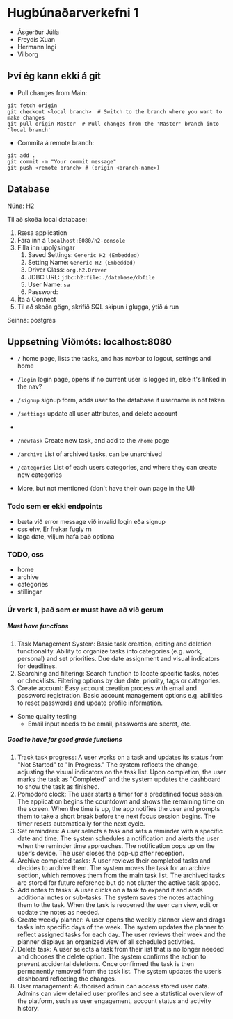 # Hugbúnaðarverkefni 1

- Ásgerður Júlía
- Freydís Xuan
- Hermann Ingi
- Vilborg



## Því ég kann ekki á git

- Pull changes from Main: 
```
git fetch origin
git checkout <local branch>  # Switch to the branch where you want to make changes
git pull origin Master  # Pull changes from the 'Master' branch into 'local branch'
```

- Commita á remote branch:

```
git add .
git commit -m "Your commit message"
git push <remote branch> # (origin <branch-name>)
```


## Database
Núna: H2

Til að skoða local database:

1. Ræsa application
2. Fara inn á `localhost:8080/h2-console`
3. Filla inn upplýsingar
   1. Saved Settings: `Generic H2 (Embedded)`
   2. Setting Name: `Generic H2 (Embedded)`
   3. Driver Class: `org.h2.Driver`
   4. JDBC URL: `jdbc:h2:file:./database/dbfile`
   5. User Name: `sa`
   6. Password: ` `
4. Íta á Connect
5. Til að skoða gögn, skrifið SQL skipun í glugga, ýtið á run



Seinna: postgres



## Uppsetning Viðmóts: localhost:8080

- `/` home page, lists the tasks, and has navbar to logout, settings and home
- `/login` login page, opens if no current user is logged in, else it's linked in the nav?
- `/signup` signup form, adds user to the database if username is not taken
- `/settings` update all user attributes, and delete account
-
- `/newTask` Create new task, and add to the `/home` page
- `/archive` List of archived tasks, can be unarchived
- `/categories` List of each users categories, and where they can create new categories


- More, but not mentioned (don't have their own page in the UI)


### Todo sem er ekki endpoints

- bæta við error message við invalid login eða signup
- css ehv, Er frekar fugly rn
- laga date, viljum hafa það optiona


### TODO, css

- home
- archive
- categories
- stillingar


###  Úr verk 1, það sem er must have að við gerum

##### Must have functions

1. Task Management System: Basic task creation, editing and deletion functionality. Ability to organize tasks into categories (e.g. work, personal) and set priorities. Due date assignment and visual indicators for deadlines.
2. Searching and filtering: Search function to locate specific tasks, notes or checklists. Filtering options by due date, priority, tags or categories.
3. Create account: Easy account creation process with email and password registration. Basic account management options e.g. abilities to reset passwords and update profile information.

* Some quality testing
   * Email input needs to be email, passwords are secret, etc.


##### Good to have for good grade functions

1. Track task progress:
   A user works on a task and updates its status from "Not Started" to "In Progress." The system reflects the change, adjusting the visual indicators on the task list. Upon completion, the user marks the task as "Completed" and the system updates the dashboard to show the task as finished.
2. Pomodoro clock:
   The user starts a timer for a predefined focus session. The application begins the countdown and shows the remaining time on the screen. When the time is up, the app notifies the user and prompts them to take a short break before the next focus session begins. The timer resets automatically for the next cycle.
3. Set reminders:
   A user selects a task and sets a reminder with a specific date and time. The system schedules a notification and alerts the user when the reminder time approaches. The notification pops up on the user’s device. The user closes the pop-up after reception.
4. Archive completed tasks:
   A user reviews their completed tasks and decides to archive them. The system	moves the task for an archive section, which removes them from the main task list. The archived tasks are stored for future reference but do not clutter the active task space.
5. Add notes to tasks:
   A user clicks on a task to expand it and adds additional notes or sub-tasks. The system saves the notes attaching them to the task. When the task is reopened the user can view, edit or update the notes as needed.
6. Create weekly planner:
   A user opens the weekly planner view and drags tasks into specific days of the week. The system updates the planner to reflect assigned tasks for each day. The user reviews their week and the planner displays an organized view of all scheduled activities.
7. Delete task:
   A user selects a task from their list that is no longer needed and chooses the delete option. The system confirms the action to prevent accidental deletions. Once confirmed the task is then permanently removed from the task list. The system updates the user’s dashboard reflecting the changes.
8. User management:
   Authorised admin can access stored user data. Admins can view detailed user profiles and see a statistical overview of the platform, such as user engagement, account status and activity history.